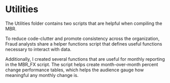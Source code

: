 # Utilities

The Utilities folder contains two scripts that are helpful when compiling the MBR.

To reduce code-clutter and promote consistency across the organization, Fraud analysts share a helper functions script that defines useful functions necessary to interact with data.

Additionally, I created several functions that are useful for monthly reporting in the MBR_FX script. The script helps create month-over-month percent change performance tables, which helps the audience gauge how meaningful any monthly change is. 
